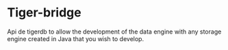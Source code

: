 # Tiger-bridge
Api de tigerdb to allow the development of the data engine with any storage engine created in Java that you wish to develop.

